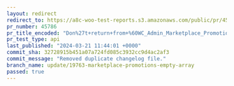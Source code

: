 ```yaml
---
layout: redirect
redirect_to: https://a8c-woo-test-reports.s3.amazonaws.com/public/pr/45786/api/index.html
pr_number: 45786
pr_title_encoded: "Don%27t+return+from+%60WC_Admin_Marketplace_Promotions%3A%3Afetch_marketplace_promotions%60+if+we+get+an+empty+or+bad+response"
pr_test_type: api
last_published: "2024-03-21 11:44:01 +0000"
commit_sha: 32728915b451a07a724fd085c3932cc9d4ac2af3
commit_message: "Removed duplicate changelog file."
branch_name: update/19763-marketplace-promotions-empty-array
passed: true
---
```

